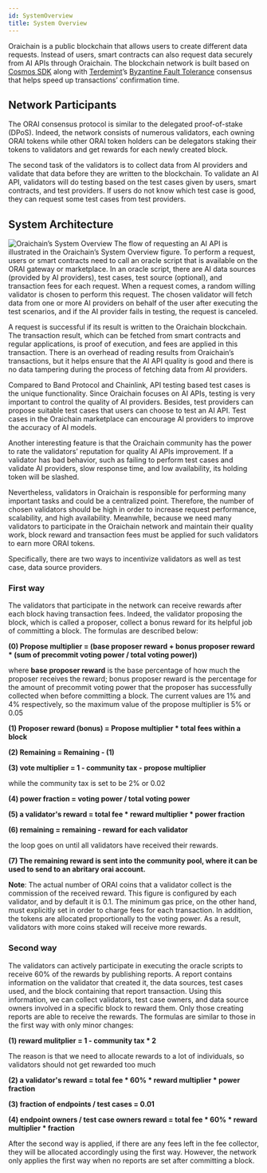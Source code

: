```yaml
---
id: SystemOverview
title: System Overview
---
```


Oraichain is a public blockchain that allows users to create different data requests. Instead of users, smart contracts can also request data securely from AI APIs through Oraichain. The blockchain network is built based on [Cosmos SDK](https://cosmos.network/) along with [Terdemint](https://tendermint.com/)’s [Byzantine Fault Tolerance](https://en.wikipedia.org/wiki/Byzantine_fault) consensus that helps speed up transactions’ confirmation time.

## Network Participants
The ORAI consensus protocol is similar to the delegated proof-of-stake (DPoS). Indeed, the network consists of numerous validators, each owning ORAI tokens while other ORAI token holders can be delegators staking their tokens to validators and get rewards for each newly created block.

The second task of the validators is to collect data from AI providers and validate that data before they are written to the blockchain. To validate an AI API, validators will do testing based on the test cases given by users, smart contracts, and test providers. If users do not know which test case is good, they can request some test cases from test providers.

## System Architecture
![Oraichain’s System Overview](./../static/img/Oraichain_request_data_flow.jpg)
The flow of requesting an AI API is illustrated in the Oraichain’s System Overview figure. To perform a request, users or smart contracts need to call an oracle script that is available on the ORAI gateway or marketplace. In an oracle script, there are AI data sources (provided by AI providers), test cases, test source (optional), and transaction fees for each request. When a request comes, a random willing validator is chosen to perform this request. The chosen validator will fetch data from one or more AI providers on behalf of the user after executing the test scenarios, and if the AI provider fails in testing, the request is canceled.

A request is successful if its result is written to the Oraichain blockchain. The transaction result, which can be fetched from smart contracts and regular applications, is proof of execution, and fees are applied in this transaction. There is an overhead of reading results from Oraichain’s transactions, but it helps ensure that the AI API quality is good and there is no data tampering during the process of fetching data from AI providers.

Compared to Band Protocol and Chainlink, API testing based test cases is the unique functionality. Since Oraichain focuses on AI APIs, testing is very important to control the quality of AI providers. Besides, test providers can propose suitable test cases that users can choose to test an AI API. Test cases in the Oraichain marketplace can encourage AI providers to improve the accuracy of AI models.

Another interesting feature is that the Oraichain community has the power to rate the validators’ reputation for quality AI APIs improvement. If a validator has bad behavior, such as failing to perform test cases and validate AI providers, slow response time, and low availability, its holding token will be slashed.

Nevertheless, validators in Oraichain is responsible for performing many important tasks and could be a centralized point. Therefore, the number of chosen validators should be high in order to increase request performance, scalability, and high availability. Meanwhile, because we need many validators to participate in the Oraichain network and maintain their quality work, block reward and transaction fees must be applied for such validators to earn more ORAI tokens.


Specifically, there are two ways to incentivize validators as well as test case, data source providers.

### First way

The validators that participate in the network can receive rewards after each block having transaction fees. Indeed, the validator proposing the block, which is called a proposer, collect a bonus reward for its helpful job of committing a block. The formulas are described below:

**(0) Propose multiplier = (base proposer reward + bonus proposer reward * (sum of precommit voting power / total voting power))**

where **base proposer reward** is the base percentage of how much the proposer receives the reward; bonus proposer reward is the percentage for the amount of precommit voting power that the proposer has successfully collected when before committing a block. The current values are 1% and 4% respectively, so the maximum value of the propose multiplier is 5% or 0.05

**(1) Proposer reward (bonus) = Propose multiplier * total fees within a block**

**(2) Remaining = Remaining - (1)**

**(3) vote multiplier = 1 - community tax - propose multiplier**

while the community tax is set to be 2% or 0.02

**(4) power fraction = voting power / total voting power**

**(5) a validator's reward = total fee * reward multiplier * power fraction**

**(6) remaining = remaining - reward for each validator**

the loop goes on until all validators have received their rewards.

**(7) The remaining reward is sent into the community pool, where it can be used to send to an abritary orai account.**

**Note**: The actual number of ORAI coins that a validator collect is the commission of the received reward. This figure is configured by each validator, and by default it is 0.1. The minimum gas price, on the other hand, must explicitly set in order to charge fees for each transaction. In addition, the tokens are allocated proportionally to the voting power. As a result, validators with more coins staked will receive more rewards.

### Second way

The validators can actively participate in executing the oracle scripts to receive 60% of the rewards by publishing reports. A report contains information on the validator that created it, the data sources, test cases used, and the block containing that report transaction. Using this information, we can collect validators, test case owners, and data source owners involved in a specific block to reward them. Only those creating reports are able to receive the rewards. The formulas are similar to those in the first way with only minor changes:

**(1) reward mulitplier = 1 - community tax * 2**

The reason is that we need to allocate rewards to a lot of individuals, so validators should not get rewarded too much

**(2) a validator's reward = total fee * 60% * reward multiplier * power fraction**

**(3) fraction of endpoints / test cases = 0.01**

**(4) endpoint owners / test case owners reward = total fee * 60% * reward multiplier * fraction**

After the second way is applied, if there are any fees left in the fee collector, they will be allocated accordingly using the first way. However, the network only applies the first way when no reports are set after committing a block.
